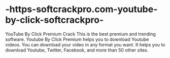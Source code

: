 # -https-softcrackpro.com-youtube-by-click-softcrackpro-
YouTube By Click Premium Crack This is the best premium and trending software. Youtube By Click Premium helps you to download Youtube videos. You can download your video in any format you want. It helps you to download Youtube, Twitter, Facebook, and more than 50 other sites.
